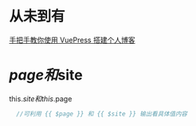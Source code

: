 # 从未到有

[手把手教你使用 VuePress 搭建个人博客][1]

[1]: https://www.cnblogs.com/softidea/p/10084946.html   "手把手教你使用 VuePress 搭建个人博客"
# $page和$site

this.$site 和 this.$page
```js
  //可利用 {{ $page }} 和 {{ $site }} 输出看具体值内容
```


